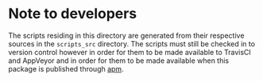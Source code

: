 # Note to developers

The scripts residing in this directory are generated from their respective
sources in the `scripts_src` directory. The scripts must still be checked in
to version control however in order for them to be made available to TravisCI
and AppVeyor and in order for them to be made available when this package is
published through [apm](https://github.com/atom/apm).
